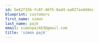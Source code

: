 ```yaml
---
id: 5e62f15b-fc8f-46f5-8ad4-aa027aa4ddec
blueprint: customers
first_name: simon
last_name: pajk
email: simonpajk63@gmail.com
title: 'simon pajk'
---
```

